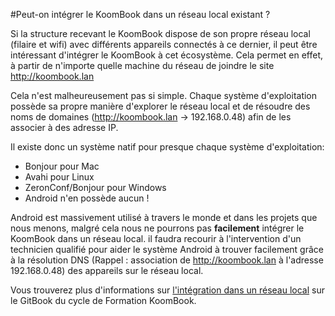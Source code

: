 #Peut-on intégrer le KoomBook dans un réseau local existant ?

Si la structure recevant le KoomBook dispose de son propre réseau local (filaire et wifi) avec différents appareils connectés à ce dernier, il peut être intéressant d'intégrer le KoomBook à cet écosystème. Cela permet en effet, à partir de n'importe quelle machine du réseau de joindre le site http://koombook.lan

Cela n'est malheureusement pas si simple. Chaque système d'exploitation possède sa propre manière d'explorer le réseau local et de résoudre des noms de domaines (http://koombook.lan -> 192.168.0.48) afin de les associer à des adresse IP.

Il existe donc un système natif pour presque chaque système d'exploitation: 
* Bonjour pour Mac
* Avahi pour Linux 
* ZeronConf/Bonjour pour Windows
* Android n'en possède aucun !

Android est massivement utilisé à travers le monde et dans les projets que nous menons, malgré cela nous ne pourrons pas **facilement** intégrer le KoomBook dans un réseau local. il faudra recourir à l'intervention d'un technicien qualifié pour aider le système Android à trouver facilement grâce à la résolution DNS (Rappel : association de http://koombook.lan à l'adresse 192.168.0.48) des appareils sur le réseau local.

Vous trouverez plus d'informations sur [l'intégration dans un réseau local](https://bsf.gitbooks.io/formation-koombook/content/fr/deploiement_dans_un_reseau_local.html) sur le GitBook du cycle de Formation KoomBook.